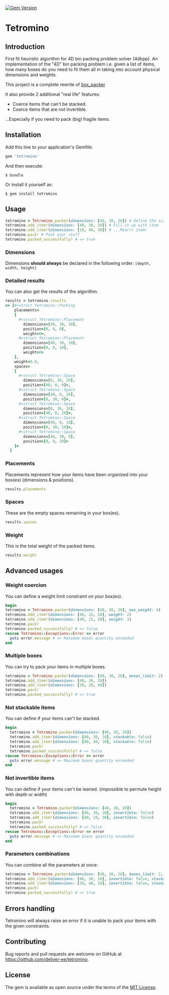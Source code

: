 [![Gem Version](https://badge.fury.io/rb/tetromino.svg)](https://badge.fury.io/rb/tetromino)

# Tetromino

## Introduction

First fit heuristic algorithm for 4D bin packing problem solver (4dbpp).
An implementation of the "4D" bin packing problem i.e. given a list of items,
how many boxes do you need to fit them all in taking into account physical
dimensions and weights.

This project is a complete rewrite of [box_packer](https://github.com/mushishi78/box_packer)

It also provide 2 additional "real life" features:
* Coerce items that can't be stacked.
* Coerce items that are not invertible.

...Especially if you need to pack (big) fragile items.

## Installation

Add this line to your application's Gemfile:

```ruby
gem 'tetromino'
```

And then execute:

    $ bundle

Or install it yourself as:

    $ gem install tetromino

## Usage

```ruby
tetromino = Tetromino.packer(dimensions: [40, 30, 20]) # Define the size of your box
tetromino.add_item!(dimensions: [40, 30, 10]) # Fill it up with item
tetromino.add_item!(dimensions: [10, 40, 30]) # ...Moarrr item!
tetromino.pack! # Pack your stuff
tetromino.packed_successfully? # => true
```
### Dimensions

Dimensions **should always** be declared in the following order:
`[depth, width, height]`

### Detailed results

You can also get the results of the algorithm.

```ruby
results = tetromino.results
=> [#<struct Tetromino::Packing
    placements=
    [
      #<struct Tetromino::Placement
        dimensions=[40, 30, 10],
        position=[0, 0, 0],
        weight=0>,
      #<struct Tetromino::Placement
        dimensions=[40, 30, 10],
        position=[0, 0, 10],
        weight=0>
    ],
    weight=0.0,
    spaces=
    [
      #<struct Tetromino::Space
        dimensions=[0, 30, 20],
        position=[40, 0, 0]>,
      #<struct Tetromino::Space
        dimensions=[40, 0, 20],
        position=[0, 30, 0]>,
      #<struct Tetromino::Space
        dimensions=[0, 30, 10],
        position=[40, 0, 10]>,
      #<struct Tetromino::Space
        dimensions=[40, 0, 10],
        position=[0, 30, 10]>,
      #<struct Tetromino::Space
        dimensions=[40, 30, 0],
        position=[0, 0, 20]>
    ]>
  ]
```

### Placements

Placements represent how your items have been organized into your box(es) (dimensions & positions).

```ruby
results.placements
```

### Spaces

These are the empty spaces remaining in your box(es).

```ruby
results.spaces
```

### Weight

This is the total weight of the packed items.

```ruby
results.weight
```

## Advanced usages

### Weight coercion

You can define a weight limit constraint on your box(es).

```ruby
begin
tetromino = Tetromino.packer(dimensions: [40, 30, 20], max_weight: 4)
tetromino.add_item!(dimensions: [40, 15, 20], weight: 2)
tetromino.add_item!(dimensions: [40, 15, 20], weight: 3)
tetromino.pack!
tetromino.packed_successfully? # => false
rescue Tetromino::Exceptions::Error => error
  puts error.message # => Maximum boxes quantity exceeded
end
```

### Multiple boxes

You can try to pack your items in multiple boxes.

```ruby
tetromino = Tetromino.packer(dimensions: [40, 30, 20], boxes_limit: 2)
tetromino.add_item!(dimensions: [40, 30, 20])
tetromino.add_item!(dimensions: [30, 20, 40])
tetromino.pack!
tetromino.packed_successfully? # => true
```

### Not stackable items

You can define if your items can't be stacked.

```ruby
begin
  tetromino = Tetromino.packer(dimensions: [40, 30, 20])
  tetromino.add_item!(dimensions: [40, 30, 10], stackable: false)
  tetromino.add_item!(dimensions: [40, 30, 10], stackable: false)
  tetromino.pack!
  tetromino.packed_successfully? # => false
rescue Tetromino::Exceptions::Error => error
  puts error.message # => Maximum boxes quantity exceeded
end
```

### Not invertible items

You can define if your items can't be leaned.
(impossible to permute height with depth or width)

```ruby
begin
  tetromino = Tetromino.packer(dimensions: [40, 30, 20])
  tetromino.add_item!(dimensions: [40, 30, 10], invertible: false)
  tetromino.add_item!(dimensions: [40, 10, 30], invertible: false)
  tetromino.pack!
  tetromino.packed_successfully? # => false
rescue Tetromino::Exceptions::Error => error
  puts error.message # => Maximum boxes quantity exceeded
end
```

### Parameters combinations

You can combine all the parameters at once:

```ruby
tetromino = Tetromino.packer(dimensions: [40, 30, 20], boxes_limit: 2, max_weight: 5)
tetromino.add_item!(dimensions: [40, 30, 10], invertible: false, stackable: false, weight: 2)
tetromino.add_item!(dimensions: [30, 40, 10], invertible: false, stackable: false, weight: 3)
tetromino.pack!
tetromino.packed_successfully? # => true
```

## Errors handling

Tetromino will always raise an error if it is unable to pack your items with
the given constraints.

## Contributing

Bug reports and pull requests are welcome on GitHub at https://github.com/deliver-ee/tetromino.

## License

The gem is available as open source under the terms of the [MIT License](https://opensource.org/licenses/MIT).
